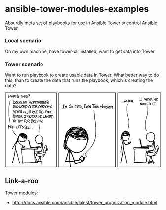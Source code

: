 # ansible-tower-modules-examples
Absurdly meta set of playbooks for use in Ansible Tower to control Ansible Tower

### Local scenario

On my own machine, have tower-cli installed, want to get data into Tower

### Tower scenario

Want to run playbook to create usable data in Tower.
What better way to do this, than to create the data that runs the playbook,
which is creating the data?

![XKCD about being meta](/assets/hofstadter.png?raw=true "XKCD for this")

## Link-a-roo

Tower modules:
 - http://docs.ansible.com/ansible/latest/tower_organization_module.html

